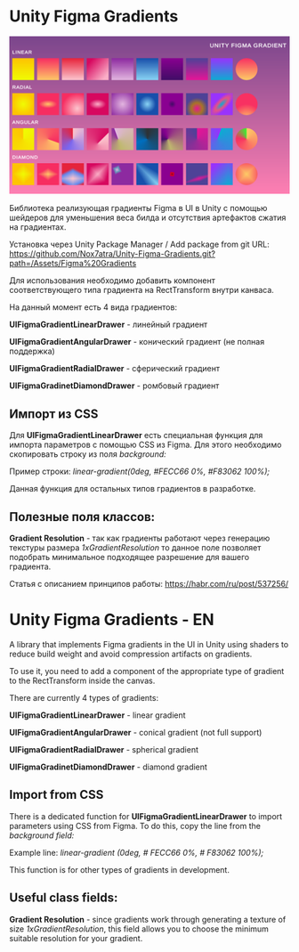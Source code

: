 # Unity Figma Gradients
![github-small](cover.jpg)

Библиотека реализующая градиенты Figma в UI в Unity с помощью шейдеров для уменьшения веса билда и отсутствия артефактов сжатия на градиентах.

Установка через Unity Package Manager / Add package from git URL:
https://github.com/Nox7atra/Unity-Figma-Gradients.git?path=/Assets/Figma%20Gradients

Для использования необходимо добавить компонент соответствующего типа градиента на RectTransform внутри канваса.

На данный момент есть 4 вида градиентов:

__UIFigmaGradientLinearDrawer__ - линейный градиент

__UIFigmaGradientAngularDrawer__ - конический градиент (не полная поддержка)

__UIFigmaGradientRadialDrawer__ - сферический градиент

__UIFigmaGradinetDiamondDrawer__ - ромбовый градиент 

## Импорт из CSS
Для __UIFigmaGradientLinearDrawer__ есть специальная функция для импорта параметров с помощью CSS из Figma. Для этого необходимо скопировать строку из поля _background:_ 

Пример строки: _linear-gradient(0deg, #FECC66 0%, #F83062 100%);_

Данная функция для остальных типов градиентов в разработке.
## Полезные поля классов:
__Gradient Resolution__ - так как градиенты работают через генерацию текстуры размера _1хGradientResolution_ то данное поле позволяет подобрать минимальное подходящее разрешение для вашего градиента.

Статья с описанием принципов работы: https://habr.com/ru/post/537256/

# Unity Figma Gradients - EN

A library that implements Figma gradients in the UI in Unity using shaders to reduce build weight and avoid compression artifacts on gradients.

To use it, you need to add a component of the appropriate type of gradient to the RectTransform inside the canvas.

There are currently 4 types of gradients:

__UIFigmaGradientLinearDrawer__ - linear gradient

__UIFigmaGradientAngularDrawer__ - conical gradient (not full support)

__UIFigmaGradientRadialDrawer__ - spherical gradient

__UIFigmaGradinetDiamondDrawer__ - diamond gradient

## Import from CSS
There is a dedicated function for __UIFigmaGradientLinearDrawer__ to import parameters using CSS from Figma. To do this, copy the line from the _background field:_

Example line: _linear-gradient (0deg, # FECC66 0%, # F83062 100%);_

This function is for other types of gradients in development.
## Useful class fields:
__Gradient Resolution__ - since gradients work through generating a texture of size _1xGradientResolution_, this field allows you to choose the minimum suitable resolution for your gradient.
